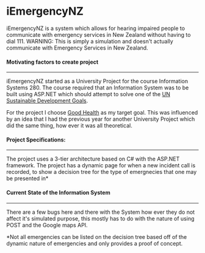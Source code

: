 # iEmergencyNZ
iEmergencyNZ is a system which allows for hearing impaired people to communicate with emergency services in New Zealand without having to dial 111. 
WARNING: This is simply a simulation and doesn't actually communicate with Emergency Services in New Zealand. 



#### Motivating factors to create project
----------
iEmergencyNZ started as a University Project for the course Information Systems 280. 
The course required that an Information System was to be built using ASP.NET which should attempt to solve one of the   [UN Sustainable Development Goals](http://www.un.org/sustainabledevelopment/sustainable-development-goals/). 

For the project I choose [Good Health](http://www.un.org/sustainabledevelopment/health) as my target goal. This was influenced by an idea that I had the previous year for another University Project which did the same thing, how ever it was all theoretical. 




#### Project Specifications: 
----------
The project uses a 3-tier architecture based on C# with the ASP.NET framework.
The project has a dynamic page for when a new incident call is recorded, to show a decision tree for the type of emergnecies that one may be presented in* 





#### Current State of the Information System
---------
There are a few bugs here and there with the System how ever they do not affect it's simulated purpose, this mostly has to do with the nature of using POST and the Google maps API. 




*Not all emergencies can be listed on the decision tree based off of the dynamic nature of emergencies and only provides a proof of concept. 

